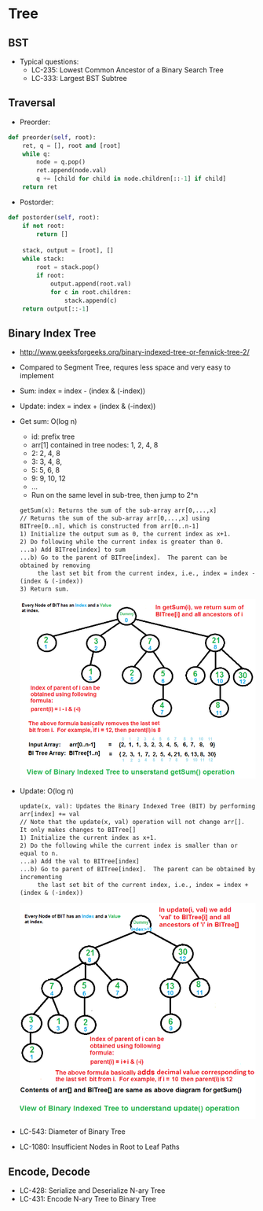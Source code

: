 # Tree

## BST
- Typical questions:
	- LC-235: Lowest Common Ancestor of a Binary Search Tree
	- LC-333: Largest BST Subtree

## Traversal
- Preorder:
```python
def preorder(self, root):
    ret, q = [], root and [root]
    while q:
        node = q.pop()
        ret.append(node.val)
        q += [child for child in node.children[::-1] if child]
    return ret
```

- Postorder:
```python
def postorder(self, root):
	if not root:
        return []
    
    stack, output = [root], []
    while stack:
        root = stack.pop()
        if root:
            output.append(root.val)
            for c in root.children:
                stack.append(c)
    return output[::-1]
```

## Binary Index Tree
- http://www.geeksforgeeks.org/binary-indexed-tree-or-fenwick-tree-2/
- Compared to Segment Tree, requres less space and very easy to implement
- Sum: index = index - (index & (-index))
- Update: index = index + (index & (-index))
- Get sum: O(log n)
	- id: prefix tree
	- arr[1] contained in tree nodes: 1, 2, 4, 8
	- 2: 2, 4, 8
	- 3: 3, 4, 8,
	- 5: 5, 6, 8
	- 9: 9, 10, 12
	- ...
	- Run on the same level in sub-tree, then jump to 2^n
	```
	getSum(x): Returns the sum of the sub-array arr[0,...,x]
	// Returns the sum of the sub-array arr[0,...,x] using BITree[0..n], which is constructed from arr[0..n-1]
	1) Initialize the output sum as 0, the current index as x+1.
	2) Do following while the current index is greater than 0.
	...a) Add BITree[index] to sum
	...b) Go to the parent of BITree[index].  The parent can be obtained by removing
	     the last set bit from the current index, i.e., index = index - (index & (-index))
	3) Return sum.
	```
	<img src="/python/leetcode/images/BITSum.png" alt="drawing" width="500"/>

- Update: O(log n)
	```
	update(x, val): Updates the Binary Indexed Tree (BIT) by performing arr[index] += val
	// Note that the update(x, val) operation will not change arr[].  It only makes changes to BITree[]
	1) Initialize the current index as x+1.
	2) Do the following while the current index is smaller than or equal to n.
	...a) Add the val to BITree[index]
	...b) Go to parent of BITree[index].  The parent can be obtained by incrementing
	     the last set bit of the current index, i.e., index = index + (index & (-index))
	```
	<img src="/python/leetcode/images/BITUpdate12.png" alt="drawing" width="500"/>

- LC-543: Diameter of Binary Tree
- LC-1080: Insufficient Nodes in Root to Leaf Paths

## Encode, Decode
- LC-428: Serialize and Deserialize N-ary Tree
- LC-431: Encode N-ary Tree to Binary Tree
